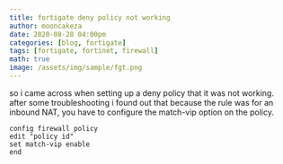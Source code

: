 ```yaml
---
title: fortigate deny policy not working
author: mooncakeza
date: 2020-08-28 04:00pm
categories: [blog, fortigate]
tags: [fortigate, fortinet, firewall]
math: true
image: /assets/img/sample/fgt.png
---
```


so i came across when setting up a deny policy that it was not working.
<br>
after some troubleshooting i found out that because the rule was for an inbound NAT, you have to configure the match-vip option on the policy.
<br>

```
config firewall policy 
edit "policy id"
set match-vip enable
end
```
